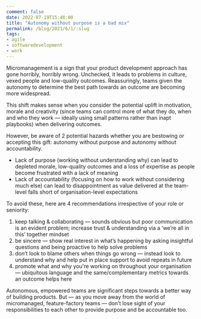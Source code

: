 ```yaml
---
comment: false
date: 2022-07-19T15:48:00
title: "Autonomy without purpose is a bad mix"
permalink: /blog/2021/6/1/:slug
tags:
- agile
- softwaredevelopment
- work
---
```


Micromanagement is a sign that your product development approach has gone horribly, horribly wrong. Unchecked, it leads to problems in culture, vexed people and low-quality outcomes. Reassuringly, teams given the autonomy to determine the best path towards an outcome are becoming more widespread.

This shift makes sense when you consider the potential uplift in motivation, morale and creativity (since teams can control more of what they do, when and who they work — ideally using small patterns rather than inapt playbooks) when delivering outcomes.

However, be aware of 2 potential hazards whether you are bestowing or accepting this gift: autonomy without purpose and autonomy without accountability.

* Lack of purpose (working without understanding why) can lead to depleted morale, low-quality outcomes and a loss of expertise as people become frustrated with a lack of meaning
* Lack of accountability (focusing on how to work without considering much else) can lead to disappointment as value delivered at the team-level falls short of organisation-level expectations

To avoid these, here are 4 recommendations irrespective of your role or seniority:

1. keep talking & collaborating — sounds obvious but poor communication is an evident problem; increase trust & understanding via a ‘we’re all in this’ together mindset
2. be sincere — show real interest in what’s happening by asking insightful questions and being proactive to help solve problems
3. don’t look to blame others when things go wrong — instead look to understand why and help put in place support to avoid repeats in future
4. promote what and why you're working on throughout your organisation — ubiquitous language and the same/complementary metrics towards an outcome helps here

Autonomous, empowered teams are significant steps towards a better way of building products. But — as you move away from the world of micromanaged, feature-factory teams — don’t lose sight of your responsibilities to each other to provide purpose and be accountable too.